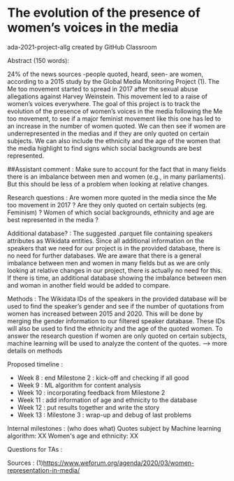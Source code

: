 # The evolution of the presence of women’s voices in the media
ada-2021-project-allg created by GitHub Classroom


Abstract  (150 words):

24% of the news sources -people quoted, heard, seen- are women, according to a 2015 study by the Global Media Monitoring Project (1).
The Me too movement started to spread in 2017 after the sexual abuse allegations against Harvey Weinstein. This movement led to a raise of women’s voices everywhere.
The goal of this project is to track the evolution of the presence of women’s voices in the media following the Me too movement, to see if a major feminist movement like this one has led to an increase in the number of women quoted. We can then see if women are underrepresented in the medias and if they are only quoted on certain subjects. We can also include the ethnicity and the age of the women that the media highlight to find signs which social backgrounds are best represented.

##Assistant comment : Make sure to account for the fact that in many fields there is an imbalance between men and women (e.g., in many parliaments). But this should be less of a problem when looking at relative changes.

Research questions : Are women more quoted in the media since the Me too movement in 2017 ? Are they only quoted on certain subjects (eg. Feminism) ? Women of which social backgrounds, ethnicity and age are best represented in the media ?

Additional database? : 
The suggested .parquet file containing speakers attributes as Wikidata entities. 
Since all additional information on the speakers that we need for our project is in the provided database, there is no need for further databases. 
We are aware that there is a general imbalance between men and women in many fields but as we are only looking at relative changes in our project, there is actually no need for this. 
If there is time, an additional database showing the imbalance between men and woman in another field would be added to compare. 
 
Methods : The Wikidata IDs of the speakers in the provided database will be used to find the speaker’s gender and see if the number of quotations from women has increased between 2015 and 2020. This will be done by merging the gender information to our filtered speaker database. These IDs will also be used to find the ethnicity and the age of the quoted women.
To answer the research question if women are only quoted on certain subjects, machine learning will be used to analyze the content of the quotes. 
--> more details on methods

Proposed timeline :
- Week 8 : end Milestone 2 : kick-off and checking if all good
- Week 9 : ML algorithm for content analysis
- Week 10 : incorporating feedback from Milestone 2
- Week 11 : add information of age and ethnicity to the database
- Week 12 : put results together and write the story 
- Week 13 : Milestone 3 : wrap-up and debug of last problems

Internal milestones : (who does what)
Quotes subject by Machine learning algorithm: XX
Women's age and ethnicity: XX

Questions for TAs :

Sources : (1)https://www.weforum.org/agenda/2020/03/women-representation-in-media/
